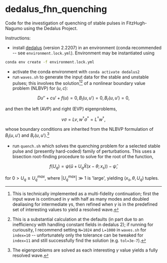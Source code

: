 # dedalus_fhn_quenching
Code for the investigation of quenching of stable pulses in FitzHugh-Nagumo using the Dedalus Project.

Instructions:
- install [dedalus](https://github.com/DedalusProject/dedalus)  (version 2.2207) in an environment (conda recommended -- see `environment.lock.yml`). Environment may be instantiated using 
```sh
conda env create -f environment.lock.yml
```
- activate the conda environment with `conda activate dedalus2`
- run `waves.sh` to generate the input data for the stable and unstable pulses; this involves the solution[^1][^2] of a nonlinear boundary value problem (NLBVP) for $(u,c)$:

$$
	D u'' + c u' + f(u) = 0, B_l(u, u') = 0, B_r(u, u') = 0,
$$

and then the left (AVP) and right (EVP) eigenproblems,

$$ 
	v \sigma = L v, w^\dagger \sigma^* = L^\dagger w^\dagger,
$$

whose boundary conditions are inherited from the NLBVP formulation of $B_l(u,u')$ and $B_r(u,u')$.[^3]
- run `quench.sh` which solves the quenching problem for a selected stable pulse and (presently hard-coded) family of perturbations. This uses a bisection root-finding procedure to solve for the root of the function,

$$
	f(U_q) = \psi(\check{u} + U_q \check{X}(x-\theta; x_s)) - \hat{\psi},
$$

for $0 > U_q \geq U_q^{max}$, where $|U_q^{max}| \gg 1$ is 'large', yielding $(x_s, \theta, U_q)$ tuples.

[^1]: This is technically implemented as a multi-fidelity continuation; first the input wave is continued in $\gamma$ with half as many modes and doubled dealiasing for intermediate $\gamma$s, then refined when $\gamma$ is in the predefined set of interesting values to yield a resolved wave. 
[^2]: This is a substantial calculation at the defaults (in part due to an inefficiency with handling constant fields in dedalus 2); if running for curiousity, I recommend setting `N=1024` and `L=1000` in `waves.sh` for `index=10` -- unfortunately only the tolerance can be tweaked for `index=11` and still successfully find the solution (e.g. `tol=3e-7`).
[^3]: The eigenproblems are solved as each interesting $\gamma$ value yields a fully resolved wave.
